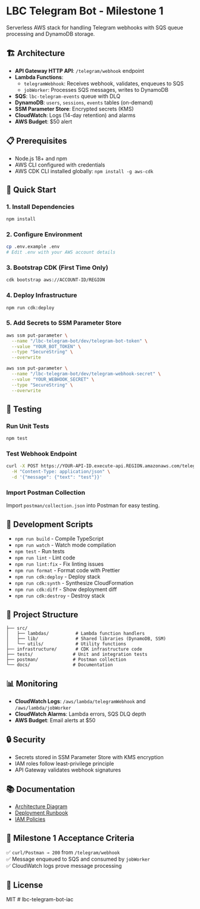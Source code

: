 # LBC Telegram Bot - Milestone 1

Serverless AWS stack for handling Telegram webhooks with SQS queue processing and DynamoDB storage.

## 🏗️ Architecture

- **API Gateway HTTP API**: `/telegram/webhook` endpoint
- **Lambda Functions**:
  - `telegramWebhook`: Receives webhook, validates, enqueues to SQS
  - `jobWorker`: Processes SQS messages, writes to DynamoDB
- **SQS**: `lbc-telegram-events` queue with DLQ
- **DynamoDB**: `users`, `sessions`, `events` tables (on-demand)
- **SSM Parameter Store**: Encrypted secrets (KMS)
- **CloudWatch**: Logs (14-day retention) and alarms
- **AWS Budget**: $50 alert

## 📋 Prerequisites

- Node.js 18+ and npm
- AWS CLI configured with credentials
- AWS CDK CLI installed globally: `npm install -g aws-cdk`

## 🚀 Quick Start

### 1. Install Dependencies

```bash
npm install
```

### 2. Configure Environment

```bash
cp .env.example .env
# Edit .env with your AWS account details
```

### 3. Bootstrap CDK (First Time Only)

```bash
cdk bootstrap aws://ACCOUNT-ID/REGION
```

### 4. Deploy Infrastructure

```bash
npm run cdk:deploy
```

### 5. Add Secrets to SSM Parameter Store

```bash
aws ssm put-parameter \
  --name "/lbc-telegram-bot/dev/telegram-bot-token" \
  --value "YOUR_BOT_TOKEN" \
  --type "SecureString" \
  --overwrite

aws ssm put-parameter \
  --name "/lbc-telegram-bot/dev/telegram-webhook-secret" \
  --value "YOUR_WEBHOOK_SECRET" \
  --type "SecureString" \
  --overwrite
```

## 🧪 Testing

### Run Unit Tests

```bash
npm test
```

### Test Webhook Endpoint

```bash
curl -X POST https://YOUR-API-ID.execute-api.REGION.amazonaws.com/telegram/webhook \
  -H "Content-Type: application/json" \
  -d '{"message": {"text": "test"}}'
```

### Import Postman Collection

Import `postman/collection.json` into Postman for easy testing.

## 📝 Development Scripts

- `npm run build` - Compile TypeScript
- `npm run watch` - Watch mode compilation
- `npm test` - Run tests
- `npm run lint` - Lint code
- `npm run lint:fix` - Fix linting issues
- `npm run format` - Format code with Prettier
- `npm run cdk:deploy` - Deploy stack
- `npm run cdk:synth` - Synthesize CloudFormation
- `npm run cdk:diff` - Show deployment diff
- `npm run cdk:destroy` - Destroy stack

## 📂 Project Structure

```
├── src/
│   ├── lambdas/          # Lambda function handlers
│   ├── lib/              # Shared libraries (DynamoDB, SSM)
│   └── utils/            # Utility functions
├── infrastructure/       # CDK infrastructure code
├── tests/               # Unit and integration tests
├── postman/             # Postman collection
└── docs/                # Documentation
```

## 📊 Monitoring

- **CloudWatch Logs**: `/aws/lambda/telegramWebhook` and `/aws/lambda/jobWorker`
- **CloudWatch Alarms**: Lambda errors, SQS DLQ depth
- **AWS Budget**: Email alerts at $50

## 🔒 Security

- Secrets stored in SSM Parameter Store with KMS encryption
- IAM roles follow least-privilege principle
- API Gateway validates webhook signatures

## 📚 Documentation

- [Architecture Diagram](docs/architecture.md)
- [Deployment Runbook](docs/runbook.md)
- [IAM Policies](docs/iam-policies.md)

## 🎯 Milestone 1 Acceptance Criteria

✅ `curl/Postman → 200` from `/telegram/webhook`  
✅ Message enqueued to SQS and consumed by `jobWorker`  
✅ CloudWatch logs prove message processing  

## 📄 License

MIT
#   l b c - t e l e g r a m - b o t - i a c  
 